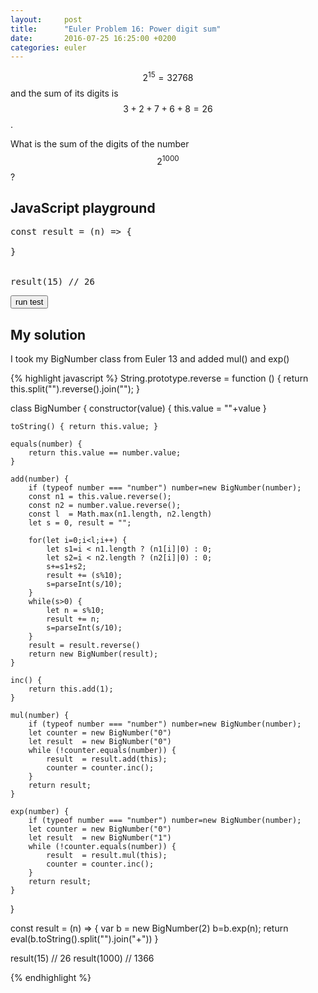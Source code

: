 ```yaml
---
layout:     post
title:      "Euler Problem 16: Power digit sum"
date:       2016-07-25 16:25:00 +0200
categories: euler
---
```


$$2^{15} = 32768$$ and the sum of its digits is $$3 + 2 + 7 + 6 + 8 = 26$$.

What is the sum of the digits of the number $$2^{1000}$$ ?

## JavaScript playground

<pre class="edit">
const result = (n) => {
    
}


result(15) // 26
</pre>
<button class="test" id="buttonTest0"> run test </button>
<script type="text/html" class="test" id="test0">
(result(1000) == 1366)
</script>

## My solution

<div class="spoiler">

<p>I took my BigNumber class from Euler 13 and added mul() and exp()</p>

{% highlight javascript %}
String.prototype.reverse = function () {
    return this.split("").reverse().join("");
}

class BigNumber {
    constructor(value) {
        this.value = ""+value
    }

    toString() { return this.value; }

    equals(number) {
        return this.value == number.value;
    }

    add(number) {
        if (typeof number === "number") number=new BigNumber(number);
        const n1 = this.value.reverse();
        const n2 = number.value.reverse();
        const l  = Math.max(n1.length, n2.length)
        let s = 0, result = "";
        
        for(let i=0;i<l;i++) {
            let s1=i < n1.length ? (n1[i]|0) : 0;
            let s2=i < n2.length ? (n2[i]|0) : 0;
            s+=s1+s2;
            result += (s%10);
            s=parseInt(s/10);
        }
        while(s>0) {
            let n = s%10;
            result += n;
            s=parseInt(s/10);
        }
        result = result.reverse()
        return new BigNumber(result);
    }

    inc() {
        return this.add(1);
    }

    mul(number) {
        if (typeof number === "number") number=new BigNumber(number);
        let counter = new BigNumber("0")
        let result  = new BigNumber("0")
        while (!counter.equals(number)) {
            result  = result.add(this);
            counter = counter.inc();
        }
        return result;
    }

    exp(number) {
        if (typeof number === "number") number=new BigNumber(number);
        let counter = new BigNumber("0")
        let result  = new BigNumber("1")
        while (!counter.equals(number)) {
            result  = result.mul(this);
            counter = counter.inc();
        }
        return result;
    }
}

const result = (n) => {
    var b = new BigNumber(2)
    b=b.exp(n);
    return eval(b.toString().split("").join("+"))
}

result(15)   // 26
result(1000) // 1366

{% endhighlight %}

</div>